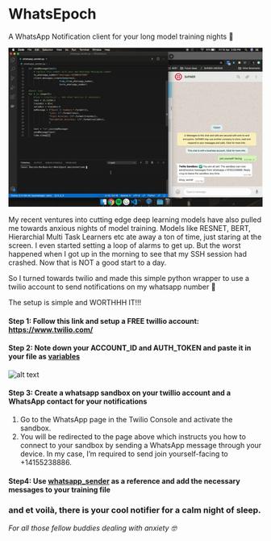 # WhatsEpoch
A WhatsApp Notification client for your long model training nights :night_with_stars:

![](demo.gif)

My recent ventures into cutting edge deep learning models have also pulled me towards anxious nights of model training.
Models like RESNET, BERT, Hierarchial Multi Task Learners etc ate away a ton of time, just staring at the screen. I even started setting a loop of alarms to get up. But the worst happened when I got up in the morning to see that my SSH session had crashed. Now that is NOT
a good start to a day.

So I turned towards twilio and made this simple python wrapper to use a twilio account to send notifications on my whatsapp number :clinking_glasses:


The setup is simple and WORTHHH IT!!!

#### Step 1: Follow this link and setup a FREE twillio account: https://www.twilio.com/
#### Step 2: Note down your ACCOUNT_ID and AUTH_TOKEN and paste it in your file as [variables](https://github.com/ManishShettyM/WhatsEpoch/blob/8648a3b4ca67d3ef8e2879fe69fa0a5e14539c65/whatsapp_sender.py#L5)
 ![alt text](https://twilio-cms-prod.s3.amazonaws.com/images/Selection_273.width-800.png)
#### Step 3: Create a whatsapp sandbox on your twillio account and a WhatsApp contact for your notifications
 1. Go to the WhatsApp page in the Twilio Console and activate the sandbox.
 2. You will be redirected to the page above which instructs you how to connect to your sandbox by sending a WhatsApp message through your device. In my case, I’m required to send join yourself-facing to +14155238886.
#### Step4: Use [whatsapp_sender](https://github.com/ManishShettyM/WhatsEpoch/blob/master/whatsapp_sender.py) as a reference and add the necessary messages to your training file

### and et voilà, there is your cool notifier for a calm night of sleep.

*For all those fellow buddies dealing with anxiety :nerd_face:*
